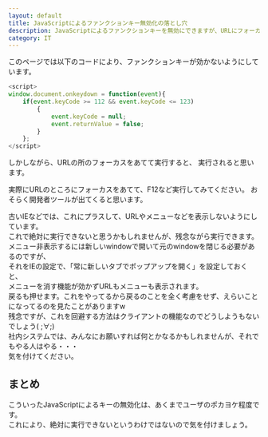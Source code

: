 ```yaml
---
layout: default
title: JavaScriptによるファンクションキー無効化の落とし穴
description: JavaScriptによるファンクションキーを無効にできますが、URLにフォーカスをあてると有効になります。
category: IT
---
```

<script>
window.document.onkeydown = function(event){
    if(event.keyCode >= 112 && event.keyCode <= 123)
        {
            event.keyCode = null;
            event.returnValue = false;
        }
    };
</script>

このページでは以下のコードにより、ファンクションキーが効かないようにしています。

```JavaScript
<script>
window.document.onkeydown = function(event){
    if(event.keyCode >= 112 && event.keyCode <= 123)
        {
            event.keyCode = null;
            event.returnValue = false;
        }
    };
</script>
```

しかしながら、URLの所のフォーカスをあてて実行すると、
実行されると思います。

実際にURLのところにフォーカスをあてて、F12など実行してみてください。
おそらく開発者ツールが出てくると思います。

古いIEなどでは、これにプラスして、URLやメニューなどを表示しないようにしています。  
これで絶対に実行できないと思うかもしれませんが、残念ながら実行できます。  
メニュー非表示するには新しいwindowで開いて元のwindowを閉じる必要があるのですが、  
それをIEの設定で、「常に新しいタブでポップアップを開く」を設定しておくと、  
メニューを消す機能が効かずURLもメニューも表示されます。  
戻るも押せます。これをやってるから戻るのことを全く考慮をせず、えらいことになってるのを見たことがありますw  
残念ですが、これを回避する方法はクライアントの機能なのでどうしようもないでしょう( ;∀;)  
社内システムでは、みんなにお願いすれば何とかなるかもしれませんが、それでもやる人はやる・・・  
気を付けてください。

## まとめ
こういったJavaScriptによるキーの無効化は、あくまでユーザのポカヨケ程度です。  
これにより、絶対に実行できないというわけではないので気を付けましょう。
